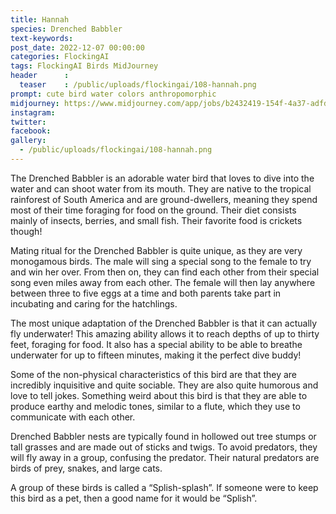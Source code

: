 ```yaml
---
title: Hannah
species: Drenched Babbler
text-keywords: 
post_date: 2022-12-07 00:00:00
categories: FlockingAI
tags: FlockingAI Birds MidJourney 
header      :
  teaser    : /public/uploads/flockingai/108-hannah.png
prompt: cute bird water colors anthropomorphic
midjourney: https://www.midjourney.com/app/jobs/b2432419-154f-4a37-adfd-0fdcff7e817f
instagram: 
twitter: 
facebook: 
gallery: 
  - /public/uploads/flockingai/108-hannah.png
---
```



The Drenched Babbler is an adorable water bird that loves to dive into the water and can shoot water from its mouth. They are native to the tropical rainforest of South America and are ground-dwellers, meaning they spend most of their time foraging for food on the ground. Their diet consists mainly of insects, berries, and small fish. Their favorite food is crickets though!

Mating ritual for the Drenched Babbler is quite unique, as they are very monogamous birds. The male will sing a special song to the female to try and win her over. From then on, they can find each other from their special song even miles away from each other. The female will then lay anywhere between three to five eggs at a time and both parents take part in incubating and caring for the hatchlings.

The most unique adaptation of the Drenched Babbler is that it can actually fly underwater! This amazing ability allows it to reach depths of up to thirty feet, foraging for food. It also has a special ability to be able to breathe underwater for up to fifteen minutes, making it the perfect dive buddy!

Some of the non-physical characteristics of this bird are that they are incredibly inquisitive and quite sociable. They are also quite humorous and love to tell jokes. Something weird about this bird is that they are able to produce earthy and melodic tones, similar to a flute, which they use to communicate with each other.

Drenched Babbler nests are typically found in hollowed out tree stumps or tall grasses and are made out of sticks and twigs. To avoid predators, they will fly away in a group, confusing the predator. Their natural predators are birds of prey, snakes, and large cats.

A group of these birds is called a “Splish-splash”. If someone were to keep this bird as a pet, then a good name for it would be “Splish”.
